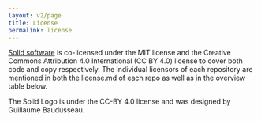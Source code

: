 ```yaml
---
layout: v2/page
title: License
permalink: license
---
```


[Solid software](https://github.com/solid) is co-licensed under the MIT license and the Creative Commons Attribution 4.0 International (CC BY 4.0) license to cover both code and copy respectively. The individual licensors of each repository are mentioned in both the license.md of each repo as well as in the overview table below. 

The Solid Logo is under the CC-BY 4.0 license and was designed by Guillaume Baudusseau. 
